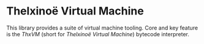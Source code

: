 # Thelxinoë Virtual Machine

This library provides a suite of virtual machine tooling.
Core and key feature is the *ThxVM* (short for *Thelxinoë Virtual Machine*)
bytecode interpreter.
